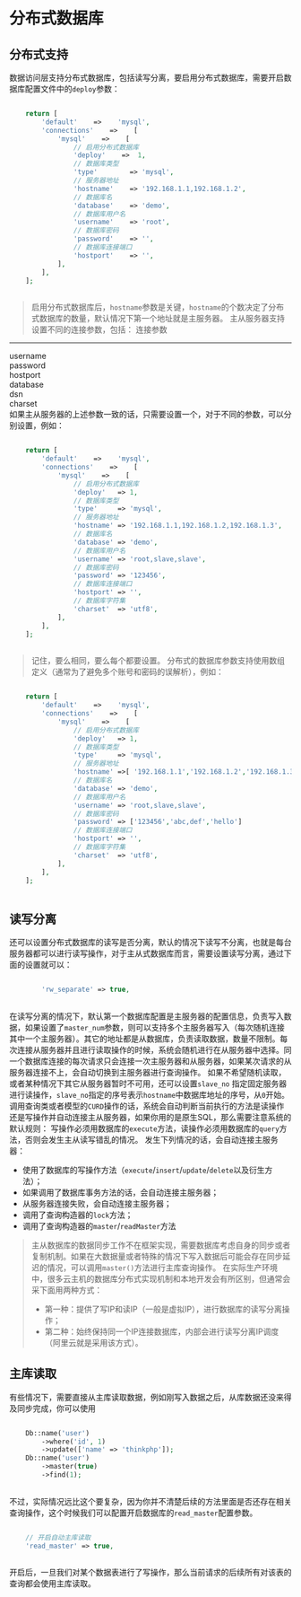 # 分布式数据库

## 分布式支持
数据访问层支持分布式数据库，包括读写分离，要启用分布式数据库，需要开启数据库配置文件中的`deploy`参数：
```php

    return [
        'default'    =>    'mysql',
        'connections'    =>    [
            'mysql'    =>    [
                // 启用分布式数据库
                'deploy'    =>  1,
                // 数据库类型
                'type'        => 'mysql',
                // 服务器地址
                'hostname'    => '192.168.1.1,192.168.1.2',
                // 数据库名
                'database'    => 'demo',
                // 数据库用户名
                'username'    => 'root',
                // 数据库密码
                'password'    => '',
                // 数据库连接端口
                'hostport'    => '',
            ],
        ],
    ];
    

```
> 启用分布式数据库后，`hostname`参数是关键，`hostname`的个数决定了分布式数据库的数量，默认情况下第一个地址就是主服务器。
主从服务器支持设置不同的连接参数，包括：
连接参数  
---  
username  
password  
hostport  
database  
dsn  
charset  
如果主从服务器的上述参数一致的话，只需要设置一个，对于不同的参数，可以分别设置，例如：
```php

    return [
        'default'    =>    'mysql',
        'connections'    =>    [
            'mysql'    =>    [
                // 启用分布式数据库
                'deploy'   => 1,
                // 数据库类型
                'type'     => 'mysql',
                // 服务器地址
                'hostname' => '192.168.1.1,192.168.1.2,192.168.1.3',
                // 数据库名
                'database' => 'demo',
                // 数据库用户名
                'username' => 'root,slave,slave',
                // 数据库密码
                'password' => '123456',
                // 数据库连接端口
                'hostport' => '',
                // 数据库字符集
                'charset'  => 'utf8',
            ],
        ],
    ];
    

```
> 记住，要么相同，要么每个都要设置。
分布式的数据库参数支持使用数组定义（通常为了避免多个账号和密码的误解析），例如：
```php

    return [
        'default'    =>    'mysql',
        'connections'    =>    [
            'mysql'    =>    [
                // 启用分布式数据库
                'deploy'   => 1,
                // 数据库类型
                'type'     => 'mysql',
                // 服务器地址
                'hostname' =>[ '192.168.1.1','192.168.1.2','192.168.1.3'],
                // 数据库名
                'database' => 'demo',
                // 数据库用户名
                'username' => 'root,slave,slave',
                // 数据库密码
                'password' => ['123456','abc,def','hello']
                // 数据库连接端口
                'hostport' => '',
                // 数据库字符集
                'charset'  => 'utf8',
            ],
        ],
    ];
    

```
## 读写分离
还可以设置分布式数据库的读写是否分离，默认的情况下读写不分离，也就是每台服务器都可以进行读写操作，对于主从式数据库而言，需要设置读写分离，通过下面的设置就可以：
```php

        'rw_separate' => true,
    

```
在读写分离的情况下，默认第一个数据库配置是主服务器的配置信息，负责写入数据，如果设置了`master_num`参数，则可以支持多个主服务器写入（每次随机连接其中一个主服务器）。其它的地址都是从数据库，负责读取数据，数量不限制。每次连接从服务器并且进行读取操作的时候，系统会随机进行在从服务器中选择。同一个数据库连接的每次请求只会连接一次主服务器和从服务器，如果某次请求的从服务器连接不上，会自动切换到主服务器进行查询操作。
如果不希望随机读取，或者某种情况下其它从服务器暂时不可用，还可以设置`slave_no` 指定固定服务器进行读操作，`slave_no`指定的序号表示`hostname`中数据库地址的序号，从`0`开始。
调用查询类或者模型的`CURD`操作的话，系统会自动判断当前执行的方法是读操作还是写操作并自动连接主从服务器，如果你用的是原生SQL，那么需要注意系统的默认规则： 写操作必须用数据库的`execute`方法，读操作必须用数据库的`query`方法，否则会发生主从读写错乱的情况。
发生下列情况的话，会自动连接主服务器：
  * 使用了数据库的写操作方法（`execute`/`insert`/`update`/`delete`以及衍生方法）；
  * 如果调用了数据库事务方法的话，会自动连接主服务器；
  * 从服务器连接失败，会自动连接主服务器；
  * 调用了查询构造器的`lock`方法；
  * 调用了查询构造器的`master`/`readMaster`方法


> 主从数据库的数据同步工作不在框架实现，需要数据库考虑自身的同步或者复制机制。如果在大数据量或者特殊的情况下写入数据后可能会存在同步延迟的情况，可以调用`master()`方法进行主库查询操作。
> 在实际生产环境中，很多云主机的数据库分布式实现机制和本地开发会有所区别，但通常会采下面用两种方式：
>   * 第一种：提供了写IP和读IP（一般是虚拟IP），进行数据库的读写分离操作；
>   * 第二种：始终保持同一个IP连接数据库，内部会进行读写分离IP调度（阿里云就是采用该方式）。
> 

## 主库读取
有些情况下，需要直接从主库读取数据，例如刚写入数据之后，从库数据还没来得及同步完成，你可以使用
```php

    Db::name('user')
        ->where('id', 1)
        ->update(['name' => 'thinkphp']);
    Db::name('user')
        ->master(true)
        ->find(1);
    

```
不过，实际情况远比这个要复杂，因为你并不清楚后续的方法里面是否还存在相关查询操作，这个时候我们可以配置开启数据库的`read_master`配置参数。
```php

    // 开启自动主库读取
    'read_master' => true,
    

```
开启后，一旦我们对某个数据表进行了写操作，那么当前请求的后续所有对该表的查询都会使用主库读取。
